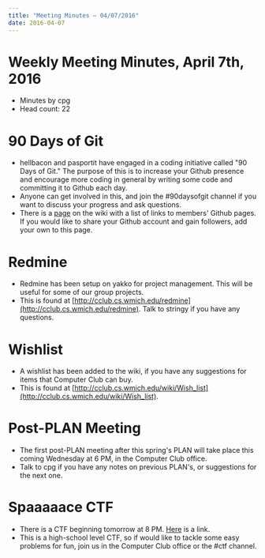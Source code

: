 ```yaml
---
title: "Meeting Minutes – 04/07/2016"
date: 2016-04-07
---
```

# Weekly Meeting Minutes, April 7th, 2016

- Minutes by cpg
- Head count: 22

# 90 Days of Git

- hellbacon and pasportit have engaged in a coding initiative called "90 Days of Git." The purpose of this is to increase your Github presence and encourage more coding in general by writing some code and committing it to Github each day.
- Anyone can get involved in this, and join the #90daysofgit channel if you want to discuss your progress and ask questions.
- There is a [page](https://cclub.cs.wmich.edu/wiki/GitHub_Pages) on the wiki with a list of links to members' Github pages. If you would like to share your Github account and gain followers, add your own to this page.

# Redmine

- Redmine has been setup on yakko for project management. This will be useful for some of our group projects.
- This is found at [http://cclub.cs.wmich.edu/redmine](http://cclub.cs.wmich.edu/redmine). Talk to stringy if you have any questions.

# Wishlist

- A wishlist has been added to the wiki, if you have any suggestions for items that Computer Club can buy.
- This is found at [http://cclub.cs.wmich.edu/wiki/Wish_list](http://cclub.cs.wmich.edu/wiki/Wish_list).

# Post-PLAN Meeting

- The first post-PLAN meeting after this spring's PLAN will take place this coming Wednesday at 6 PM, in the Computer Club office.
- Talk to cpg if you have any notes on previous PLAN's, or suggestions for the next one.

# Spaaaaace CTF

- There is a CTF beginning tomorrow at 8 PM. [Here](https://compete.sctf.io/2016q1/) is a link.
- This is a high-school level CTF, so if would like to tackle some easy problems for fun, join us in the Computer Club office or the #ctf channel.
